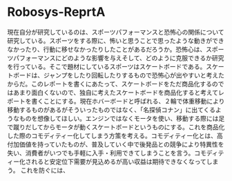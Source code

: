 # Robosys-ReprtA
現在自分が研究しているのは、スポーツパフォーマンスと恐怖心の関係について研究している。スポーツをする際に、怖いと思うことで思ったような動きができなかったり、行動に移せなかったりしたことがあるだろうか。恐怖心は、スポーツパフォーマンスにどのような影響を与えそして、どのように克服できるか研究を行っている。そこで題材にしているスポーツはスケートボードである。スケートボードは、ジャンプをしたり回転したりするもので恐怖心が出やすいと考えたからだ。このレポートを書くにあたって、スケートボードをただ商品化するのではあまり面白くないので、独自に考えたスケートボードを商品化すると考えてレポートを書くことにする。現在ホバーボードと呼ばれる、２輪で体重移動により移動するものがあるがそういったものではなく、「名探偵コナン」に出てくるようなものを想像してほしい。エンジンではなくモータを使い、移動する際には足で蹴りだしてからモータが動くスケートボードというものにする。これを商品化した際のコモディティー化してしまう方策を考える。コモディティー化とは、高付加価値を持っていたものが、普及していく中で後発品との競争により特異性を失い、消費者がいつでも手軽に入手・利用できてしまうことを言う。コモディティー化されると安定位下需要が見込めるが高い収益は期待できなくなってしまう。
これを防ぐには、
